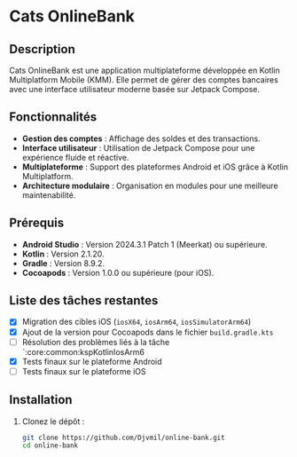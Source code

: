 # Cats OnlineBank

## Description
Cats OnlineBank est une application multiplateforme développée en Kotlin Multiplatform Mobile (KMM). Elle permet de gérer des comptes bancaires avec une interface utilisateur moderne basée sur Jetpack Compose.

## Fonctionnalités
- **Gestion des comptes** : Affichage des soldes et des transactions.
- **Interface utilisateur** : Utilisation de Jetpack Compose pour une expérience fluide et réactive.
- **Multiplateforme** : Support des plateformes Android et iOS grâce à Kotlin Multiplatform.
- **Architecture modulaire** : Organisation en modules pour une meilleure maintenabilité.

## Prérequis
- **Android Studio** : Version 2024.3.1 Patch 1 (Meerkat) ou supérieure.
- **Kotlin** : Version 2.1.20.
- **Gradle** : Version 8.9.2.
- **Cocoapods** : Version 1.0.0 ou supérieure (pour iOS).

## Liste des tâches restantes

- [x] Migration des cibles iOS (`iosX64`, `iosArm64`, `iosSimulatorArm64`)
- [x] Ajout de la version pour Cocoapods dans le fichier `build.gradle.kts`
- [ ] Résolution des problèmes liés à la tâche `:core:common:kspKotlinIosArm6
- [x] Tests finaux sur le plateforme Android
- [ ] Tests finaux sur le plateforme iOS

## Installation
1. Clonez le dépôt :
   ```bash
   git clone https://github.com/Djvmil/online-bank.git
   cd online-bank